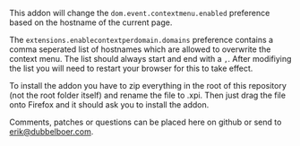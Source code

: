 
This addon will change the `dom.event.contextmenu.enabled` preference based on the hostname of the current page.

The `extensions.enablecontextperdomain.domains` preference contains a comma seperated list of hostnames which are allowed to overwrite the context menu.
The list should always start and end with a `,`.
After modifiying the list you will need to restart your browser for this to take effect.

To install the addon you have to zip everything in the root of this repository (not the root folder itself) and rename the file to .xpi. Then just drag the file onto Firefox and it should ask you to install the addon.

Comments, patches or questions can be placed here on github or send to erik@dubbelboer.com.

